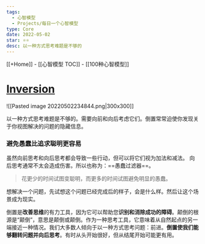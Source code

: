 ```yaml
---
tags:
  - 心智模型
  - Projects/每日一个心智模型
type: Core
date: 2022-05-02
star: ⭐⭐
desc: 以一种方式思考难题是不够的
---
```

[[+Home]] - [[心智模型 TOC]] - [[100种心智模型]]


# **[Inversion](https://fs.blog/2013/10/inversion/)**
![[Pasted image 20220502234844.png|300x300]]



以一种方式思考难题是不够的。需要向前和向后考虑它们。倒置常常迫使你发现关于你视图解决的问题的隐藏信息。


### 避免愚蠢比追求聪明更容易

虽然向前思考和向后思考都会导致一些行动，但可以将它们视为加法和减法。
向后思考通常不太会造成伤害。所以也称为：==愚蠢过滤器==。


>花更少的时间试图变聪明，而更多的时间试图避免明显的愚蠢。


想解决一个问题，先试想这个问题已经完成后的样子，会是什么样。然后让这个场景成为现实。


倒置是**改善思维**的有力工具，因为它可以帮助您**识别和消除成功的障碍**。颠倒的根源是“颠倒”，意思是颠倒或颠倒。作为一种思考工具，它意味着从自然起点的另一端接近一种情况。我们大多数人倾向于以一种方式思考问题：前进。**倒置使我们能够翻转问题并向后思考**。有时从头开始很好，但从结尾开始可能更有用。